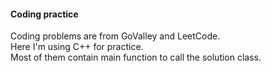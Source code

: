 #### Coding practice

Coding problems are from GoValley and LeetCode.  
Here I'm using C++ for practice.  
Most of them contain main function to call the solution class.